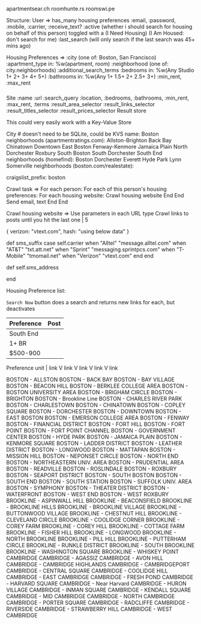 apartmentsear.ch
roomhunte.rs
roomswi.pe

Structure:
User =>
  has_many housing preferences
  :email, :password, :mobile, :carrier, :receive_text?
  :active (whether i should search for housing on behalf of this person)
     toggled with a (I Need Housing) (I Am Housed: don't search for me)
  :last_search (will only search if the last search was 45+ mins ago)

Housing Preferences =>
  :city (one of: Boston, San Francisco)
  :apartment_type in: %w(apartment, room)
  :neighborhood (one of: city.neighborhoods)
  :additional_search_terms
  :bedrooms  in: %w(Any Studio 1+ 2+ 3+ 4+ 5+)
  :bathrooms in: %w(Any 1+ 1.5+ 2+ 2.5+ 3+)
  :min_rent, :max_rent

### 

Site
  :name
  :url
  :search_query
    :location, :bedrooms, :bathrooms, :min_rent, :max_rent, :terms
  :result_area_selector
  :result_links_selector
  :result_titles_selector
  :result_prices_selector
Result store

This could very easily work with a Key-Value Store


City # doesn't need to be SQLite, could be KVS
  name: Boston
  neighborhoods (apartmentratings.com):
    Allston-Brighton
    Back Bay
    Chinatown
    Downtown
    East Boston
    Fenway-Kenmore
    Jamaica Plain
    North Dorchester
    Roxbury
    South Boston
    South Dorchester
    South End
  neighborhoods (homefind):
    Boston
    Dorchester
    Everett
    Hyde Park
    Lynn
    Somerville
  neighborhoods (boston.com/realestate):


  craigslist_prefix: boston


Crawl task =>
 For each person:
   For each of this person's housing preferences:
     For each housing website:
        Crawl housing website
      End
    End
    Send email, text
  End
End

Crawl housing website =>
  Use parameters in each URL type
  Crawl links to posts until you hit the last one | 5



{ verizon: "vtext.com", hash: "using below data" }

  def sms_suffix
    case self.carrier
    when "Alltel"
      "message.alltel.com"
    when "AT&T"
      "txt.att.net"
    when "Sprint"
      "messaging.sprintpcs.com"
    when "T-Mobile"
      "tmomail.net"
    when "Verizon"
      "vtext.com"
    end
  end

  def self.sms_address
    
  end




Housing Preference list:

`Search Now` button does a search and returns new links for each, but deactivates

| Preference | Post        |
|:-----------|:------------|
| South End  |         |
| 1+ BR      |       |
| $500-900   |        |

Preference unit  | link V link V link V link V link



BOSTON - ALLSTON
BOSTON - BACK BAY
BOSTON - BAY VILLAGE
BOSTON - BEACON HILL
BOSTON - BERKLEE COLLEGE AREA
BOSTON - BOSTON UNIVERSITY AREA
BOSTON - BRIGHAM CIRCLE
BOSTON - BRIGHTON
BOSTON - Brookline Line
BOSTON - CHARLES RIVER PARK
BOSTON - CHARLESTOWN
BOSTON - CHINATOWN
BOSTON - COPLEY SQUARE
BOSTON - DORCHESTER
BOSTON - DOWNTOWN
BOSTON - EAST BOSTON
BOSTON - EMERSON COLLEGE AREA
BOSTON - FENWAY
BOSTON - FINANCIAL DISTRICT
BOSTON - FORT HILL
BOSTON - FORT POINT
BOSTON - FORT POINT CHANNEL
BOSTON - GOVERNMENT CENTER
BOSTON - HYDE PARK
BOSTON - JAMAICA PLAIN
BOSTON - KENMORE SQUARE
BOSTON - LADDER DISTRICT
BOSTON - LEATHER DISTRICT
BOSTON - LONGWOOD
BOSTON - MATTAPAN
BOSTON - MISSION HILL
BOSTON - NEPONSET CIRCLE
BOSTON - NORTH END
BOSTON - NORTHEASTERN UNIV. AREA
BOSTON - PRUDENTIAL AREA
BOSTON - READVILLE
BOSTON - ROSLINDALE
BOSTON - ROXBURY
BOSTON - SEAPORT DISTRICT
BOSTON - SOUTH BOSTON
BOSTON - SOUTH END
BOSTON - SOUTH STATION
BOSTON - SUFFOLK UNIV. AREA
BOSTON - SYMPHONY
BOSTON - THEATER DISTRICT
BOSTON - WATERFRONT
BOSTON - WEST END
BOSTON - WEST ROXBURY
BROOKLINE - ASPINWALL HILL
BROOKLINE - BEACONSFIELD
BROOKLINE - BROOKLINE HILLS
BROOKLINE - BROOKLINE VILLAGE
BROOKLINE - BUTTONWOOD VILLAGE
BROOKLINE - CHESTNUT HILL
BROOKLINE - CLEVELAND CIRCLE
BROOKLINE - COOLIDGE CORNER
BROOKLINE - COREY FARM
BROOKLINE - COREY HILL
BROOKLINE - COTTAGE FARM
BROOKLINE - FISHER HILL
BROOKLINE - LONGWOOD
BROOKLINE - NORTH BROOKLINE
BROOKLINE - PILL HILL
BROOKLINE - PUTTERHAM CIRCLE
BROOKLINE - RUNKLE DISTRICT
BROOKLINE - SOUTH BROOKLINE
BROOKLINE - WASHINGTON SQUARE
BROOKLINE - WHISKEY POINT
CAMBRIDGE
CAMBRIDGE - AGASSIZ
CAMBRIDGE - AVON HILL
CAMBRIDGE - CAMBRIDGE HIGHLANDS
CAMBRIDGE - CAMBRIDGEPORT
CAMBRIDGE - CENTRAL SQUARE
CAMBRIDGE - COOLIDGE HILL
CAMBRIDGE - EAST CAMBRIDGE
CAMBRIDGE - FRESH POND
CAMBRIDGE - HARVARD SQUARE
CAMBRIDGE - Near Harvard
CAMBRIDGE - HURON VILLAGE
CAMBRIDGE - INMAN SQUARE
CAMBRIDGE - KENDALL SQUARE
CAMBRIDGE - MID CAMBRIDGE
CAMBRIDGE - NORTH CAMBRIDGE
CAMBRIDGE - PORTER SQUARE
CAMBRIDGE - RADCLIFFE
CAMBRIDGE - RIVERSIDE
CAMBRIDGE - STRAWBERRY HILL
CAMBRIDGE - WEST CAMBRIDGE









